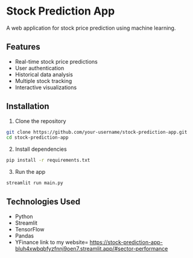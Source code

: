 # Stock Prediction App

A web application for stock price prediction using machine learning.

## Features

- Real-time stock price predictions
- User authentication
- Historical data analysis
- Multiple stock tracking
- Interactive visualizations

## Installation

1. Clone the repository

```bash
git clone https://github.com/your-username/stock-prediction-app.git
cd stock-prediction-app
```

2. Install dependencies

```bash
pip install -r requirements.txt
```

3. Run the app

```bash
streamlit run main.py
```

## Technologies Used

- Python
- Streamlit
- TensorFlow
- Pandas
- YFinance
  link to my website= https://stock-prediction-app-bluh4xwbqbfyzfnnj9oen7.streamlit.app/#sector-performance
